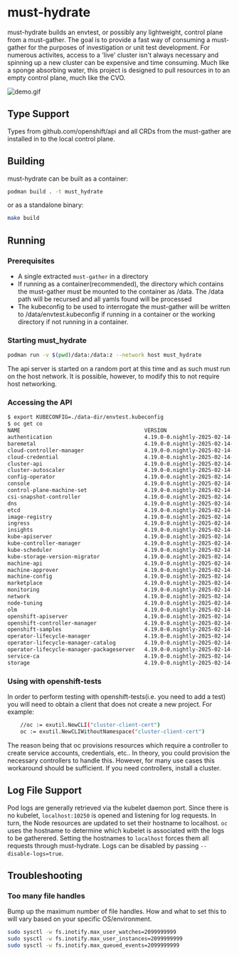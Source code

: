 # must-hydrate

must-hydrate builds an envtest, or possibly any lightweight, control plane from a must-gather. The goal is to provide a fast way of consuming
a must-gather for the purposes of investigation or unit test development. For numerous activites, access to a 'live' cluster isn't always necessary
and spinning up a new cluster can be expensive and time consuming. Much like a sponge absorbing water, this project is designed to pull resources in 
to an empty control plane, much like the CVO.

![demo.gif](./docs/demo.gif)

## Type Support

Types from github.com/openshift/api and all CRDs from the must-gather are installed in to the local control plane. 

## Building

must-hydrate can be built as a container:

```sh
podman build . -t must_hydrate
```

or as a standalone binary:

```sh
make build
```

## Running

### Prerequisites

- A single extracted `must-gather` in a directory
- If running as a container(recommended), the directory which contains the must-gather must be mounted to the container as /data.
  The /data path will be recursed and all yamls found will be processed
- The kubeconfig to be used to interrogate the must-gather will be written to /data/envtest.kubeconfig if running in a container or the working
  directory if not running in a container.

### Starting must_hydrate
```sh
podman run -v $(pwd)/data:/data:z --network host must_hydrate
```

The api server is started on a random port at this time and as such must run on the host network. It is possible, however, to 
modify this to not require host networking.

### Accessing the API

```sh
$ export KUBECONFIG=./data-dir/envtest.kubeconfig
$ oc get co
NAME                                       VERSION                              AVAILABLE   PROGRESSING   DEGRADED   SINCE
authentication                             4.19.0-0.nightly-2025-02-14-215306   True        False         False      7d11h
baremetal                                  4.19.0-0.nightly-2025-02-14-215306   True        False         False      7d12h
cloud-controller-manager                   4.19.0-0.nightly-2025-02-14-215306   True        False         False      7d12h
cloud-credential                           4.19.0-0.nightly-2025-02-14-215306   True        False         False      7d12h
cluster-api                                4.19.0-0.nightly-2025-02-14-215306   True        False         False      7d12h
cluster-autoscaler                         4.19.0-0.nightly-2025-02-14-215306   True        False         False      7d12h
config-operator                            4.19.0-0.nightly-2025-02-14-215306   True        False         False      7d12h
console                                    4.19.0-0.nightly-2025-02-14-215306   True        False         False      7d11h
control-plane-machine-set                  4.19.0-0.nightly-2025-02-14-215306   True        False         False      7d12h
csi-snapshot-controller                    4.19.0-0.nightly-2025-02-14-215306   True        False         False      7d12h
dns                                        4.19.0-0.nightly-2025-02-14-215306   True        False         False      7d11h
etcd                                       4.19.0-0.nightly-2025-02-14-215306   True        False         False      7d12h
image-registry                             4.19.0-0.nightly-2025-02-14-215306   True        False         False      7d11h
ingress                                    4.19.0-0.nightly-2025-02-14-215306   True        False         False      7d11h
insights                                   4.19.0-0.nightly-2025-02-14-215306   True        False         False      7d12h
kube-apiserver                             4.19.0-0.nightly-2025-02-14-215306   True        False         False      7d12h
kube-controller-manager                    4.19.0-0.nightly-2025-02-14-215306   True        False         False      7d12h
kube-scheduler                             4.19.0-0.nightly-2025-02-14-215306   True        False         False      7d12h
kube-storage-version-migrator              4.19.0-0.nightly-2025-02-14-215306   True        False         False      7d12h
machine-api                                4.19.0-0.nightly-2025-02-14-215306   True        False         False      7d11h
machine-approver                           4.19.0-0.nightly-2025-02-14-215306   True        False         False      7d12h
machine-config                             4.19.0-0.nightly-2025-02-14-215306   True        False         False      7d12h
marketplace                                4.19.0-0.nightly-2025-02-14-215306   True        False         False      7d12h
monitoring                                 4.19.0-0.nightly-2025-02-14-215306   True        False         False      7d11h
network                                    4.19.0-0.nightly-2025-02-14-215306   True        False         False      7d12h
node-tuning                                4.19.0-0.nightly-2025-02-14-215306   True        False         False      7d11h
olm                                        4.19.0-0.nightly-2025-02-14-215306   True        False         False      7d11h
openshift-apiserver                        4.19.0-0.nightly-2025-02-14-215306   True        False         False      7d11h
openshift-controller-manager               4.19.0-0.nightly-2025-02-14-215306   True        False         False      7d12h
openshift-samples                          4.19.0-0.nightly-2025-02-14-215306   True        False         False      7d11h
operator-lifecycle-manager                 4.19.0-0.nightly-2025-02-14-215306   True        False         False      7d12h
operator-lifecycle-manager-catalog         4.19.0-0.nightly-2025-02-14-215306   True        False         False      7d12h
operator-lifecycle-manager-packageserver   4.19.0-0.nightly-2025-02-14-215306   True        False         False      7d11h
service-ca                                 4.19.0-0.nightly-2025-02-14-215306   True        False         False      7d12h
storage                                    4.19.0-0.nightly-2025-02-14-215306   True        False         False      7d12h
```

### Using with openshift-tests

In order to perform testing with openshift-tests(i.e. you need to add a test) you will need to obtain a client that does not create a new project. For example:

```sh
	//oc := exutil.NewCLI("cluster-client-cert")
	oc := exutil.NewCLIWithoutNamespace("cluster-client-cert")
```
The reason being that oc provisions resources which require a controller to create service accounts, credentials, etc.. In theory, you could provision the necessary controllers to handle this.
However, for many use cases this workaround should be sufficient.  If you need controllers, install a cluster.

## Log File Support

Pod logs are generally retrieved via the kubelet daemon port. Since there is no kubelet, `localhost:10250` is opened and listening for log requests. In turn, the Node resources are updated to set their hostname to localhost.  `oc` uses the hostname to determine which kubelet is associated with the logs to be gatherered. Setting the hostnames to `localhost` forces them all requests through must-hydrate.
Logs can be disabled by passing `--disable-logs=true`.

## Troubleshooting

### Too many file handles

Bump up the maximum number of file handles. How and what to set this to will vary based on your specific OS/environment.
```sh
sudo sysctl -w fs.inotify.max_user_watches=2099999999
sudo sysctl -w fs.inotify.max_user_instances=2099999999
sudo sysctl -w fs.inotify.max_queued_events=2099999999
```
